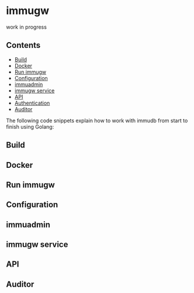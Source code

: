# immugw

work in progress

## Contents
 - [Build](#build)
 - [Docker](#docker)
 - [Run immugw](#run-immugw)
 - [Configuration](#configuration)
 - [immuadmin](#immuadmin)
 - [immugw service](#immugw-service)
 - [API](#api)
 - [Authentication](#authentication)
 - [Auditor](#auditor)
 
The following code snippets explain how to work with immudb from start to finish using Golang:

## Build

## Docker

## Run immugw

## Configuration

## immuadmin

## immugw service

## API

## Auditor
